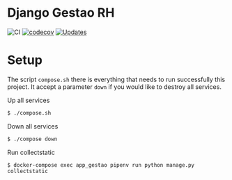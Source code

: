 # Django Gestao RH


![CI](https://github.com/vespene/django-gestao-rh/workflows/CI/badge.svg)
[![codecov](https://codecov.io/gh/juliosaraiva/django-gestao-rh/branch/master/graph/badge.svg)](https://codecov.io/gh/juliosaraiva/django-gestao-rh)
[![Updates](https://pyup.io/repos/github/vespene/django-gestao-rh/shield.svg)](https://pyup.io/repos/github/vespene/django-gestao-rh/)


# Setup
The script `compose.sh` there is everything that needs to run successfully this project. It accept a parameter `down` if you would like to destroy all services.

Up all services
```sh
$ ./compose.sh
```

Down all services
```sh
$ ./compose down
```


Run collectstatic

```
$ docker-compose exec app_gestao pipenv run python manage.py collectstatic
```
